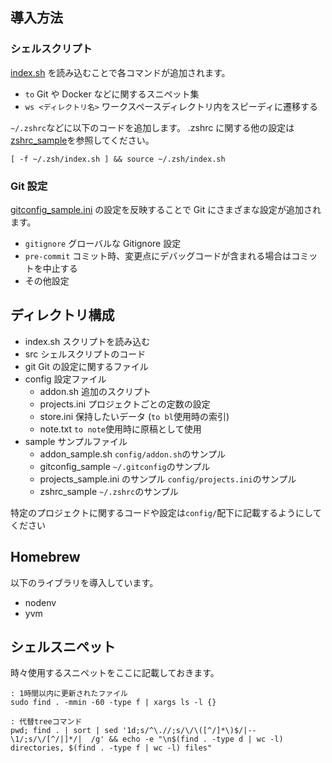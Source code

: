 ## 導入方法

### シェルスクリプト

[index.sh](./index.sh) を読み込むことで各コマンドが追加されます。

- `to` Git や Docker などに関するスニペット集
- `ws <ディレクトリ名>` ワークスペースディレクトリ内をスピーディに遷移する

`~/.zshrc`などに以下のコードを追加します。
.zshrc に関する他の設定は[zshrc_sample](./sample/zshrc_sample)を参照してください。

```
[ -f ~/.zsh/index.sh ] && source ~/.zsh/index.sh
```

### Git 設定

[gitconfig_sample.ini](./sample/gitconfig_sample) の設定を反映することで Git にさまざまな設定が追加されます。

- `gitignore` グローバルな Gitignore 設定
- `pre-commit` コミット時、変更点にデバッグコードが含まれる場合はコミットを中止する
- その他設定

## ディレクトリ構成

- index.sh スクリプトを読み込む
- src シェルスクリプトのコード
- git Git の設定に関するファイル
- config 設定ファイル
  - addon.sh 追加のスクリプト
  - projects.ini プロジェクトごとの定数の設定
  - store.ini 保持したいデータ (`to bl`使用時の索引)
  - note.txt `to note`使用時に原稿として使用
- sample サンプルファイル
  - addon_sample.sh `config/addon.sh`のサンプル
  - gitconfig_sample `~/.gitconfig`のサンプル
  - projects_sample.ini のサンプル `config/projects.ini`のサンプル
  - zshrc_sample `~/.zshrc`のサンプル

特定のプロジェクトに関するコードや設定は`config/`配下に記載するようにしてください

## Homebrew

以下のライブラリを導入しています。

- nodenv
- yvm

## シェルスニペット

時々使用するスニペットをここに記載しておきます。

```
: 1時間以内に更新されたファイル
sudo find . -mmin -60 -type f | xargs ls -l {}

: 代替treeコマンド
pwd; find . | sort | sed '1d;s/^\.//;s/\/\([^/]*\)$/|--\1/;s/\/[^/|]*/|  /g' && echo -e "\n$(find . -type d | wc -l) directories, $(find . -type f | wc -l) files"
```
